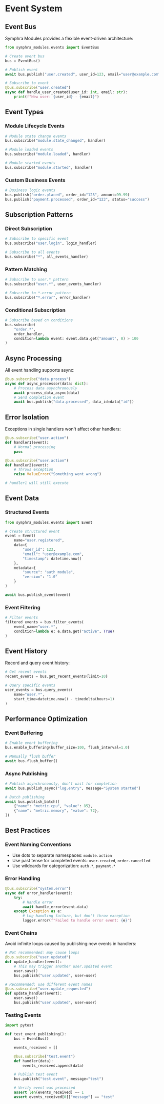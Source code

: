 # Event System

## Event Bus

Symphra Modules provides a flexible event-driven architecture:

```python
from symphra_modules.events import EventBus

# Create event bus
bus = EventBus()

# Publish event
await bus.publish("user.created", user_id=123, email="user@example.com")

# Subscribe to event
@bus.subscribe("user.created")
async def handle_user_created(user_id: int, email: str):
    print(f"New user: {user_id} - {email}")
```

## Event Types

### Module Lifecycle Events

```python
# Module state change events
bus.subscribe("module.state_changed", handler)

# Module loaded events
bus.subscribe("module.loaded", handler)

# Module started events
bus.subscribe("module.started", handler)
```

### Custom Business Events

```python
# Business logic events
bus.publish("order.placed", order_id="123", amount=99.99)
bus.publish("payment.processed", order_id="123", status="success")
```

## Subscription Patterns

### Direct Subscription

```python
# Subscribe to specific event
bus.subscribe("user.login", login_handler)

# Subscribe to all events
bus.subscribe("*", all_events_handler)
```

### Pattern Matching

```python
# Subscribe to user.* pattern
bus.subscribe("user.*", user_events_handler)

# Subscribe to *.error pattern
bus.subscribe("*.error", error_handler)
```

### Conditional Subscription

```python
# Subscribe based on conditions
bus.subscribe(
    "order.*",
    order_handler,
    condition=lambda event: event.data.get("amount", 0) > 100
)
```

## Async Processing

All event handling supports async:

```python
@bus.subscribe("data.process")
async def async_processor(data: dict):
    # Process data asynchronously
    await process_data_async(data)
    # Send completion event
    await bus.publish("data.processed", data_id=data["id"])
```

## Error Isolation

Exceptions in single handlers won't affect other handlers:

```python
@bus.subscribe("user.action")
def handler1(event):
    # Normal processing
    pass

@bus.subscribe("user.action")
def handler2(event):
    # Throws exception
    raise ValueError("Something went wrong")

# handler1 will still execute
```

## Event Data

### Structured Events

```python
from symphra_modules.events import Event

# Create structured event
event = Event(
    name="user.registered",
    data={
        "user_id": 123,
        "email": "user@example.com",
        "timestamp": datetime.now()
    },
    metadata={
        "source": "auth_module",
        "version": "1.0"
    }
)

await bus.publish_event(event)
```

### Event Filtering

```python
# Filter events
filtered_events = bus.filter_events(
    event_name="user.*",
    condition=lambda e: e.data.get("active", True)
)
```

## Event History

Record and query event history:

```python
# Get recent events
recent_events = bus.get_recent_events(limit=10)

# Query specific events
user_events = bus.query_events(
    name="user.*",
    start_time=datetime.now() - timedelta(hours=1)
)
```

## Performance Optimization

### Event Buffering

```python
# Enable event buffering
bus.enable_buffering(buffer_size=100, flush_interval=1.0)

# Manually flush buffer
await bus.flush_buffer()
```

### Async Publishing

```python
# Publish asynchronously, don't wait for completion
await bus.publish_async("log.entry", message="System started")

# Batch publishing
await bus.publish_batch([
    {"name": "metric.cpu", "value": 85},
    {"name": "metric.memory", "value": 72},
])
```

## Best Practices

### Event Naming Conventions

- Use dots to separate namespaces: `module.action`
- Use past tense for completed events: `user.created`, `order.cancelled`
- Use wildcards for categorization: `auth.*`, `payment.*`

### Error Handling

```python
@bus.subscribe("system.error")
async def error_handler(event):
    try:
        # Handle error
        await handle_error(event.data)
    except Exception as e:
        # Log handling failure, but don't throw exception
        logger.error(f"Failed to handle error event: {e}")
```

### Event Chains

Avoid infinite loops caused by publishing new events in handlers:

```python
# Not recommended: may cause loops
@bus.subscribe("user.updated")
def update_handler(event):
    # This may trigger another user.updated event
    user.save()
    bus.publish("user.updated", user=user)

# Recommended: use different event names
@bus.subscribe("user.update_requested")
def update_handler(event):
    user.save()
    bus.publish("user.updated", user=user)
```

### Testing Events

```python
import pytest

def test_event_publishing():
    bus = EventBus()

    events_received = []

    @bus.subscribe("test.event")
    def handler(data):
        events_received.append(data)

    # Publish test event
    bus.publish("test.event", message="test")

    # Verify event was processed
    assert len(events_received) == 1
    assert events_received[0]["message"] == "test"
```